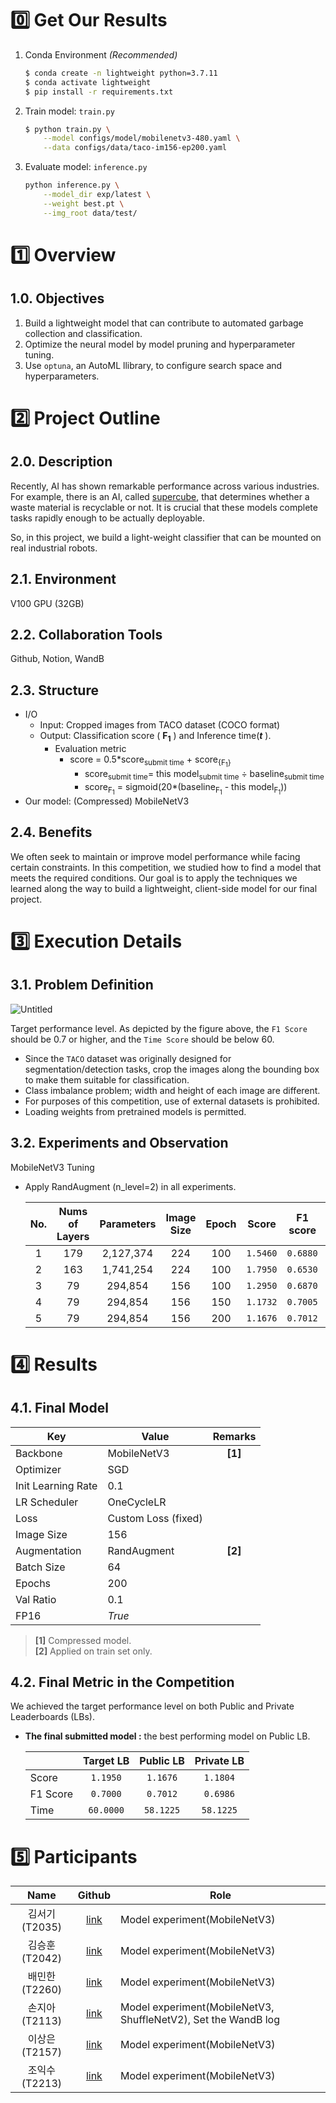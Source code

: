 # 0️⃣ Get Our Results
1. Conda Environment *(Recommended)*

	```bash
	$ conda create -n lightweight python=3.7.11
	$ conda activate lightweight
	$ pip install -r requirements.txt
	```
	
2. Train model: `train.py`
	
	```bash
	$ python train.py \
		--model configs/model/mobilenetv3-480.yaml \
		--data configs/data/taco-im156-ep200.yaml
	```
	
3. Evaluate model: `inference.py`

	```bash
	python inference.py \
		--model_dir exp/latest \
		--weight best.pt \
		--img_root data/test/
	```
	
# 1️⃣ Overview
## 1.0. Objectives
1. Build a lightweight model that can contribute to automated garbage collection and classification.
2. Optimize the neural model by model pruning and hyperparameter tuning.
3. Use `optuna`, an AutoML llibrary, to configure search space and hyperparameters.

# 2️⃣ Project Outline

## 2.0. Description

Recently, AI has shown remarkable performance across various industries. For example, there is an AI, called [supercube](https://www.superbin.co.kr/new/contents/supercube.php), that determines whether a waste material is recyclable or not. It is crucial that these models complete tasks rapidly enough to be actually deployable.

So, in this project, we build a light-weight classifier that can be mounted on real industrial robots. 

## 2.1. Environment

V100 GPU (32GB)

## 2.2. Collaboration Tools

Github, Notion,  WandB

## 2.3. Structure

- I/O
    - Input: Cropped images from TACO dataset (COCO format)
    - Output: Classification score ( **F<sub>1</sub>** ) and Inference time(***t*** ).
        - Evaluation metric
            - score = 0.5*score<sub>submit time</sub> + score<sub>{F<sub>1</sub>}</sub>
                - score<sub>submit time</sub>= this model<sub>submit time</sub> &divide; baseline<sub>submit time</sub>
                - score<sub>F<sub>1</sub></sub> = sigmoid(20*(baseline<sub>F<sub>1</sub></sub> - this model<sub>F<sub>1</sub></sub>))
- Our model: (Compressed) MobileNetV3

## 2.4. Benefits

We often seek to maintain or improve model performance while facing certain constraints. In this competition, we studied how to find a model that meets the required conditions. Our goal is to apply the techniques we learned along the way to build a lightweight, client-side model for our final project.


# 3️⃣ Execution Details

## 3.1. Problem Definition

![Untitled](https://user-images.githubusercontent.com/87659486/144399995-bcb93cae-97ae-4b20-bf65-6d81f599b9bd.png)

Target performance level. As depicted by the figure above, the `F1 Score` should be 0.7 or higher, and the `Time Score` should be below 60.

- Since the `TACO` dataset was originally designed for segmentation/detection tasks, crop the images along the bounding box to make them suitable for classification.
- Class imbalance problem; width and height of each image are different.
- For purposes of this competition, use of external datasets is prohibited.
- Loading weights from pretrained models is permitted.

## 3.2. Experiments and Observation

MobileNetV3 Tuning

- Apply RandAugment (n_level=2) in all experiments.

	| No. | Nums of Layers | Parameters | Image Size | Epoch | Score | F1 score | Time |
	| :-: | :-: | :-: | :-: | :-: | :-: | :-: | :-: |
	| 1 | 179 | 2,127,374 | 224 | 100 | `1.5460` | `0.6880` | `84.9850` |
	| 2 | 163 | 1,741,254 | 224 | 100 | `1.7950` | `0.6530` | `92.9260` |
	| 3 | 79 | 294,854 | 156 | 100 | `1.2950` | `0.6870` | `63.0780` |
	| 4 | 79 | 294,854 | 156 | 150 | `1.1732` | `0.7005` | `58.3412` |
	| 5 | 79 | 294,854 | 156 | 200 | `1.1676` | `0.7012` | `58.1225` |


# 4️⃣ Results

## 4.1. Final Model

| Key | Value | Remarks |
| --- | --- | :-: |
| Backbone  | MobileNetV3 | **[1]** |
| Optimizer  | SGD |  |
| Init Learning Rate | 0.1 |  |
| LR Scheduler | OneCycleLR |  |
| Loss | Custom Loss (fixed) |  |
| Image Size | 156 |  |
| Augmentation | RandAugment | **[2]** |
| Batch Size | 64 |  |
| Epochs | 200 |  |
| Val Ratio | 0.1  |  |
| FP16 | *True* |  |
> **[1]** Compressed model.  
> **[2]** Applied on train set only.

## 4.2. Final Metric in the Competition

We achieved the target performance level on both Public and Private Leaderboards (LBs).

- **The final submitted model :** the best performing model on Public LB.

	|  | Target LB | Public LB | Private LB  |
	| --- | :-: | :-: | :-: |
	| Score | `1.1950` | `1.1676` | `1.1804` |
	|  F1 Score | `0.7000` | `0.7012` | `0.6986` |
	| Time   | `60.0000` | `58.1225` | `58.1225` |


# 5️⃣ Participants

| Name | Github | Role |
| :-: | :-: | --- |
| 김서기 (T2035) | [link](https://github.com/seogi98) | Model experiment(MobileNetV3) |
| 김승훈 (T2042) | [link](https://github.com/lead-me-read-me) | Model experiment(MobileNetV3) |
| 배민한 (T2260) | [link](https://github.com/Minhan-Bae) | Model experiment(MobileNetV3) |
| 손지아 (T2113) | [link](https://github.com/oikosohn) | Model experiment(MobileNetV3, ShuffleNetV2), Set the WandB log |
| 이상은 (T2157) | [link](https://github.com/lisy0123) | Model experiment(MobileNetV3) |
| 조익수 (T2213) | [link](https://github.com/projectcybersyn2) | Model experiment(MobileNetV3) |
